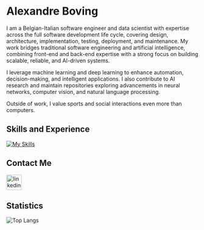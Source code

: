 # Alexandre Boving

I am a Belgian-Italian software engineer and data scientist with expertise across the full software development life cycle, covering design, architecture, implementation, testing, deployment, and maintenance. My work bridges traditional software engineering and artificial intelligence, combining front-end and back-end expertise with a strong focus on building scalable, reliable, and AI-driven systems.

I leverage machine learning and deep learning to enhance automation, decision-making, and intelligent applications. I also contribute to AI research and maintain repositories exploring advancements in neural networks, computer vision, and natural language processing.

Outside of work, I value sports and social interactions even more than computers.

## Skills and Experience
[![My Skills](https://skillicons.dev/icons?i=js,ts,react,mysql,mongodb,py,java,c,matlab,git,github,docker,linux)](https://skillicons.dev)

## Contact Me

[<img src='https://skillicons.dev/icons?i=linkedin' alt='linkedin' height='40'>](https://www.linkedin.com/in/alexandre-boving-04422a1b6/)

## Statistics

![Top Langs](https://github-readme-stats.vercel.app/api/top-langs/?username=AlexBoving&layout=compact)
